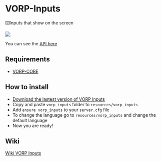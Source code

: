 # VORP-Inputs
⌨️Inputs that show on the screen

![](http://docs.vorpcore.com:3000/inputs.png)


You can see the [API here](http://docs.vorpcore.com:3000/vorp-inputs)
## Requirements
- [VORP-CORE](https://github.com/VORPCORE/VORP-Core)

## How to install
* [Download the lastest version of VORP Inputs](https://github.com/VORPCORE/VORP-Inputs/releases)
* Copy and paste ```vorp_inputs``` folder to ```resources/vorp_inputs```
* Add ```ensure vorp_inputs``` to your ```server.cfg``` file
* To change the language go to ```resources/vorp_inputs``` and change the default language
* Now you are ready!

## Wiki
[Wiki VORP Inputs](http://docs.vorpcore.com:3000/vorp-inputs)
